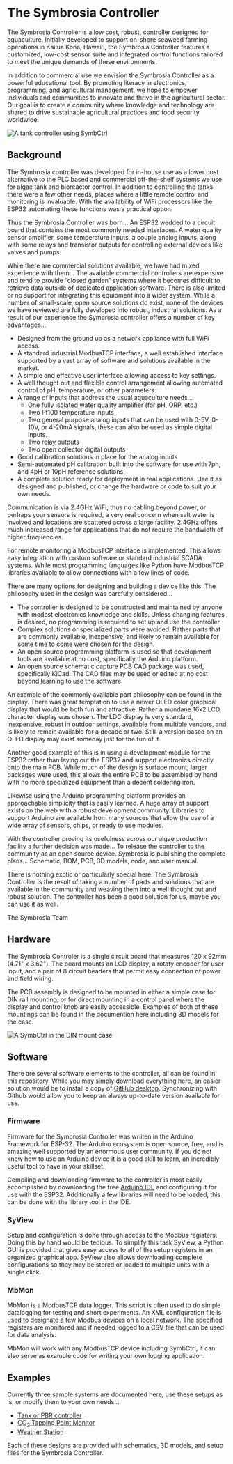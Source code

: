 # The Symbrosia Controller
The Symbrosia Controller is a low cost, robust, controller designed for aquaculture.  Initially developed to support on-shore seaweed farming operations in Kailua Kona, Hawai'i, the Symbrosia Controller features a customized, low-cost sensor suite and integrated control functions tailored to meet the unique demands of these environments. 

In addition to commercial use we envision the Symbrosia Controller as a powerful educational tool. By promoting literacy in electronics, programming, and agricultural management, we hope to empower individuals and communities to innovate and thrive in the agricultural sector. Our goal is to create a community where knowledge and technology are shared to drive sustainable agricultural practices and food security worldwide.

![A tank controller using SymbCtrl](/res/CL46-47-24138-DC.jpg)

## Background
The Symbrosia controller was developed for in-house use as a lower cost alternative to the PLC based and commercial off-the-shelf systems we use for algae tank and bioreactor control.  In addition to controlling the tanks there were a few other needs, places where a little remote control and monitoring is invaluable.  With the availability of WiFi processors like the ESP32 automating these functions was a practical option.

Thus the Symbrosia Controller was born…  An ESP32 wedded to a circuit board that contains the most commonly needed interfaces. A water quality sensor amplifier, some temperature inputs, a couple analog inputs, along with some relays and transistor outputs for controlling external devices like valves and pumps. 

While there are commercial solutions available, we have had mixed experience with them... The available commercial controllers are expensive and tend to provide “closed garden” systems where it becomes difficult to retrieve data outside of dedicated application software.  There is also limited or no support for integrating this equipment into a wider system.  While a number of small-scale, open source solutions do exist, none of the devices we have reviewed are fully developed into robust, industrial solutions.  As a result of our experience the Symbrosia controller offers a number of key advantages…

+ Designed from the ground up as a network appliance with full WiFi access.
+ A standard industrial ModbusTCP interface, a well established interface supported by a vast array of software and solutions available in the market.
+ A simple and effective user interface allowing access to key settings.
+ A well thought out and flexible control arrangement allowing automated control of pH, temperature, or other parameters.
+ A range of inputs that address the usual aquaculture needs...
  + One fully isolated water quality amplifier (for pH, ORP, etc.)
  + Two Pt100 temperature inputs
  + Two general purpose analog inputs that can be used with 0-5V, 0-10V, or 4-20mA signals, these can also be used as simple digital inputs.
  + Two relay outputs
  + Two open collector digital outputs
+ Good calibration solutions in place for the analog inputs
+ Semi-automated pH calibration built into the software for use with 7ph, and 4pH or 10pH reference solutions.
+ A complete solution ready for deployment in real applications.  Use it as designed and published, or change the hardware or code to suit your own needs.

Communication is via 2.4GHz WiFi, thus no cabling beyond power, or perhaps your sensors is required, a very real concern when salt water is involved and locations are scattered across a large facility. 2.4GHz offers much increased range for applications that do not require the bandwidth of higher frequencies.

For remote monitoring a ModbusTCP interface is implemented.  This allows easy integration with custom software or standard industrial SCADA systems.  While most programming languages like Python have ModbusTCP libraries available to allow connections with a few lines of code.

There are many options for designing and building a device like this.  The philosophy used in the design was carefully considered...

+ The controller is designed to be constructed and maintained by anyone with modest electronics knowledge and skills. Unless changing features is desired, no programming is required to set up and use the controller.
+ Complex solutions or specialized parts were avoided.  Rather parts that are commonly available, inexpensive, and likely to remain available for some time to come were chosen for the design.
+ An open source programming platform is used so that development tools are available at no cost, specifically the Arduino platform.
+ An open source schematic capture PCB CAD package was used, specifically KiCad. The CAD files may be used or edited at no cost beyond learning to use the software.

An example of the commonly available part philosophy can be found in the display.  There was great temptation to use a newer OLED color graphical display that would be both fun and attractive.  Rather a mundane 16x2 LCD character display was chosen.  The LDC display is very standard, inexpensive, robust in outdoor settings, available from multiple vendors, and is likely to remain available for a decade or two.  Still, a version based on an OLED display may exist someday just for the fun of it.

Another good example of this is in using a development module for the ESP32 rather than laying out the ESP32 and support electronics directly onto the main PCB.  While much of the design is surface mount, larger packages were used, this allows the entire PCB to be assembled by hand with no more specialized equipment than a decent soldering iron.

Likewise using the Arduino programming platform provides an approachable simplicity that is easily learned.  A huge array of support exists on the web with a robust development community.  Libraries to support Arduino are available from many sources that allow the use of a wide array of sensors, chips, or ready to use modules.

With the controller proving its usefulness across our algae production facility a further decision was made…  To release the controller to the community as an open source device.  Symbrosia is publishing the complete plans…  Schematic, BOM, PCB, 3D models, code, and user manual.

There is nothing exotic or particularly special here.  The Symbrosia Controller is the result of taking a number of parts and solutions that are available in the community and weaving them into a well thought out and robust solution.  The controller has been a good solution for us, maybe you can use it as well.

The Symbrosia Team

## Hardware
The Symbrosia Controler is a single circuit board that measures 120 x 92mm (4.71" x 3.62").  The board mounts an LCD display, a rotaty encoder for user input, and a pair of 8 circuit headers that permit easy connection of power and field wiring.  

The PCB assembly is designed to be mounted in either a simple case for DIN rail mounting, or for direct mounting in a control panel where the display and control knob are easily accessible.  Examples of both of these mountings can be found in the documention here including 3D models for the case.

![A SymbCtrl in the DIN mount case](/res/CL50-12-24115-DC.jpg)

## Software
There are several software elements to the controller, all can be found in this repository.  While you may simply download everything here, an easier solution would be to install a copy of [GitHub desktop](https://desktop.github.com/download/).  Synchronizing with Github would allow you to keep an always up-to-date version available for use.

### Firmware
Firmware for the Symbrosia Controller was wriiten in the Arduino Framework for ESP-32.  The Arduino ecosystem is open source, free, and is amazing well supported by an enormous user community.  If you do not know how to use an Arduino device it is a good skill to learn, an incredibly useful tool to have in your skillset.

Compiling and downloading firmware to the controller is most easily accomplished by downloading the free [Arduino IDE](https://www.arduino.cc/en/software) and configuring it for use with the ESP32.  Additionally a few libraries will need to be loaded, this can be done with the library tool in the IDE.

### SyView
Setup and configuration is done through access to the Modbus regiaters.  Doing this by hand would be tedious.  To simplify this task SyView, a Python GUI is provided that gives easy access to all of the setup registers in an organized graphical app.  SyView also allows downloading complete configurations so they may be stored or loaded to multiple units with a single click. 

### MbMon
MbMon is a ModbusTCP data logger.  This script is often used to do simple datalogging for testing and short experiments.  An XML configuration file is used to designate a few Modbus devices on a local network.  The specified registers are monitored and if needed logged to a CSV file that can be used for data analysis.

MbMon will work with any ModbusTCP device including SymbCtrl, it can also serve as example code for writing your own logging application.

## Examples
Currently three sample systems are documented here, use these setups as is, or modify them to your own needs...

* [Tank or PBR controller](/samples/TankController/)
* [CO<sub>2</sub> Tapping Point Monitor](/samples/CO2Monitor/)
* [Weather Station](/samples/weather/)
  
Each of these designs are provided with schematics, 3D models, and setup files for the Symbrosia Controller.



